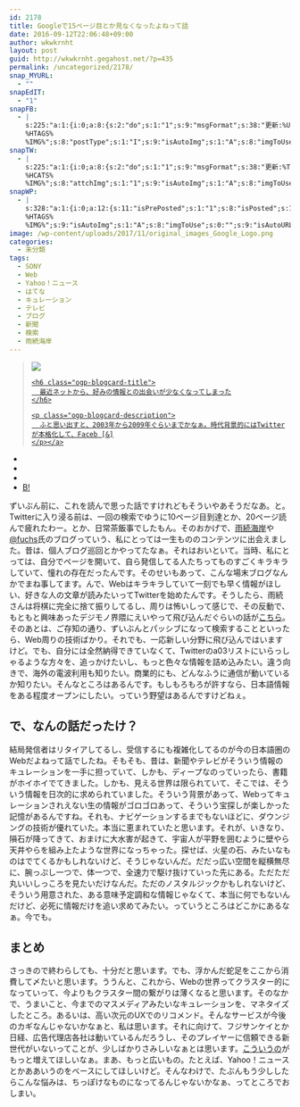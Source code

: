 ```yaml
---
id: 2178
title: Googleで15ページ目とか見なくなったよねって話
date: 2016-09-12T22:06:48+09:00
author: wkwkrnht
layout: post
guid: http://wkwkrnht.gegahost.net/?p=435
permalink: /uncategorized/2178/
snap_MYURL:
  - ""
snapEdIT:
  - "1"
snapFB:
  - |
    s:225:"a:1:{i:0;a:8:{s:2:"do";s:1:"1";s:9:"msgFormat";s:38:"更新:%URL% - %TITLE%
    %HTAGS%
    %IMG%";s:8:"postType";s:1:"I";s:9:"isAutoImg";s:1:"A";s:8:"imgToUse";s:0:"";s:9:"isAutoURL";s:1:"A";s:8:"urlToUse";s:0:"";s:4:"doFB";i:0;}}";
snapTW:
  - |
    s:225:"a:1:{i:0;a:8:{s:2:"do";s:1:"1";s:9:"msgFormat";s:38:"更新:%TITLE% - %URL%
    %HCATS%
    %IMG%";s:8:"attchImg";s:1:"1";s:9:"isAutoImg";s:1:"A";s:8:"imgToUse";s:0:"";s:9:"isAutoURL";s:1:"A";s:8:"urlToUse";s:0:"";s:4:"doTW";i:0;}}";
snapWP:
  - |
    s:328:"a:1:{i:0;a:12:{s:11:"isPrePosted";s:1:"1";s:8:"isPosted";s:1:"1";s:4:"pgID";s:3:"636";s:5:"pDate";s:19:"2016-11-03 10:02:45";s:2:"do";s:1:"0";s:10:"msgTFormat";s:7:"%TITLE%";s:9:"msgFormat";s:21:"%URL%
    %HTAGS%
    %IMG%";s:9:"isAutoImg";s:1:"A";s:8:"imgToUse";s:0:"";s:9:"isAutoURL";s:1:"A";s:8:"urlToUse";s:0:"";s:4:"doWP";i:0;}}";
image: /wp-content/uploads/2017/11/original_images_Google_Logo.png
categories:
  - 未分類
tags:
  - SONY
  - Web
  - Yahoo！ニュース
  - はてな
  - キュレーション
  - テレビ
  - ブログ
  - 新聞
  - 検索
  - 雨続海岸
---
```

<div class="ogp-blogcard">
  <blockquote cite="https://f-shin.net/fsgarage/5082">
    <img class="ogp-blogcard-img" src="https://f-shin.net/fsgarage/wp-content/uploads/2013/02/fs-dummy137.png" /> <a href="https://f-shin.net/fsgarage/5082" target="_blank" rel="noopener" tabindex="0" title="最近ネットから、好みの情報との出会いが少なくなってしまった" class="ogp-blogcard-info"> 
    
    <h6 class="ogp-blogcard-title">
      最近ネットから、好みの情報との出会いが少なくなってしまった
    </h6>
    
    <p class="ogp-blogcard-description">
      ふと思い出すと、2003年から2009年ぐらいまでかなぁ。時代背景的にはTwitterが本格化して、Faceb [&]
    </p></a>
  </blockquote>
  
  <ul class="ogp-blogcard-share">
    <li>
      <a href="https://twitter.com/share?url=https%3A%2F%2Ff-shin.net%2Ffsgarage%2F5082&text=最近ネットから、好みの情報との出会いが少なくなってしまった" target="_blank" rel="noopener" tabindex="0" class="fab fa-twitter" title="Twitterへ共有する"></a>
    </li>
    <li>
      <a href="http://www.facebook.com/share.php?u=https%3A%2F%2Ff-shin.net%2Ffsgarage%2F5082" target="_blank" rel="noopener" tabindex="0" class="fab fa-facebook-f" title="facebookrへ共有する"></a>
    </li>
    <li>
      <a href="http://getpocket.com/edit?url=https%3A%2F%2Ff-shin.net%2Ffsgarage%2F5082&title=最近ネットから、好みの情報との出会いが少なくなってしまった" target="_blank" rel="noopener" tabindex="0" class="fab fa-get-pocket" title="pocketへ共有する"></a>
    </li>
    <li>
      <a href="http://b.hatena.ne.jp/add?mode=confirm&url=https%3A%2F%2Ff-shin.net%2Ffsgarage%2F5082&title=最近ネットから、好みの情報との出会いが少なくなってしまった" target="_blank" rel="noopener" tabindex="0" title="はてブへ共有する"> B! </a>
    </li>
  </ul>
</div>

ずいぶん前に、これを読んで思った話ですけれどもそういやあそうだなあ。と。Twitterに入り浸る前は、一回の検索でゆうに10ページ目到達とか、20ページ読んで疲れたわー。とか、日常茶飯事でしたもん。そのおかげで、<a href="http://ametsugu.net/" target="_blank" rel="noopener">雨続海岸</a>や<a href="http://twitter.com/fuchs" target="_blank" rel="noopener nofollow">@fuchs</a>氏のブログっていう、私にとっては一生もののコンテンツに出会えました。昔は、個人ブログ巡回とかやってたなぁ。それはおいといて。当時、私にとっては、自分でページを開いて、自ら発信してる人たちってものすごくキラキラしていて、憧れの存在だったんです。そのせいもあって、こんな場末ブログなんかでまね事してます。んで、Webはキラキラしていて一刻でも早く情報がほしい、好きな人の文章が読みたいってTwitterを始めたんです。そうしたら、雨続さんは将棋に完全に捨て振りしてるし、周りは怖いしって感じで、その反動で、もともと興味あったデジモノ界隈にえいやって飛び込んだぐらいの話が<a href="http://wkwkrnht.gegahost.net/twitter/14" target="_blank" rel="noopener">こちら</a>。そのあとは、ご存知の通り、ずいぶんとパッシブになって検索することといったら、Web周りの技術ばかり。それでも、一応新しい分野に飛び込んではいますけど。でも、自分には全然納得できていなくて、Twitterのa03リストにいらっしゃるような方々を、追っかけたいし、もっと色々な情報を詰め込みたい。違う向きで、海外の電波利用も知りたい。商業的にも、どんなふうに通信が動いているか知りたい。そんなところはあるんです。もしもろもろが許すなら、日本語情報をある程度オープンにしたい。っていう野望はあるんですけどねぇ。

## で、なんの話だったけ？

結局発信者はリタイアしてるし、受信するにも複雑化してるのが今の日本語圏のWebだよねって話でしたね。そもそも、昔は、新聞やテレビがそういう情報のキュレーションを一手に担っていて、しかも、ディープなのっていったら、書籍がホイホイでてきました。しかも、見える世界は限られていて、そこでは、そういう情報を日次的に求められていました。そういう背景があって、Webってキュレーションされえない生の情報がゴロゴロあって、そういう宝探しが楽しかった記憶があるんですね。それも、ナビゲーションするまでもないほどに、ダウンジングの技術が優れていた。本当に恵まれていたと思います。それが、いきなり、隕石が降ってきて、おまけに大水害が起きて、宇宙人が平野を囲むように壁やら天井やらを組み上たような世界になっちゃった。探せば、火星の石、みたいなものはでてくるかもしれないけど、そうじゃないんだ。だだっ広い空間を縦横無尽に、腕っぷし一つで、体一つで、全速力で駆け抜けていった先にある。ただただ丸いいしっころを見たいだけなんだ。ただのノスタルジックかもしれないけど、そういう用意された、ある意味予定調和な情報じゃなくて、本当に何でもないんだけど、必死に情報だけを追い求めてみたい。っていうところはどこかにあるなぁ。今でも。

## まとめ

さっきので終わらしても、十分だと思います。でも、浮かんだ蛇足をここから消費して〆たいと思います。ううんと、これから、Webの世界ってクラスター的になっていって、今よりもクラスター間の繋がりは薄くなると思います。そのなかで、うまいこと、今までのマスメディアみたいなキュレーションを、マネタイズしたところ。あるいは、高い次元のUXでのリコメンド。そんなサービスが今後のカギなんじゃないかなぁと、私は思います。それに向けて、フジサンケイとか日経、広告代理店各社は動いているんだろうし、そのプレイヤーに信頼できる新世代がいないってことが、少しばかりさみしいなぁとは思います。<a href="https://kadenkaigi.com/category/appliance" target="_blank" rel="noopener">こういうの</a>がもっと増えてほしいなぁ。まあ、もっと広いもの。たとえば、Yahoo！ニュースとかああいうのをベースにしてほしいけど。そんなわけで、たぶんもう少ししたらこんな悩みは、ちっぽけなものになってるんじゃないかなぁ、ってところでおしまい。